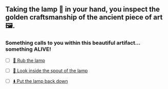 ## Taking the lamp 🏮 in your hand, you inspect the golden craftsmanship of the ancient piece of art 🖼. 
### Something calls to you within this beautiful artifact... something **ALIVE**!

- [ ] [🧽 Rub the lamp](3-AA.md)

- [ ] [👀 Look inside the spout of the lamp](3-AB.md)

- [ ] [⬇️ Put the lamp back down](3.md)
